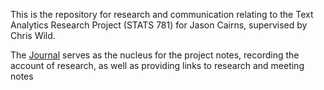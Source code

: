 This is the repository for research and communication relating to the Text Analytics Research Project (STATS 781) for Jason Cairns, supervised by Chris Wild.

The [Journal](./notes/journal.md) serves as the nucleus for the project notes, recording the account of research, as well as providing links to research and meeting notes

